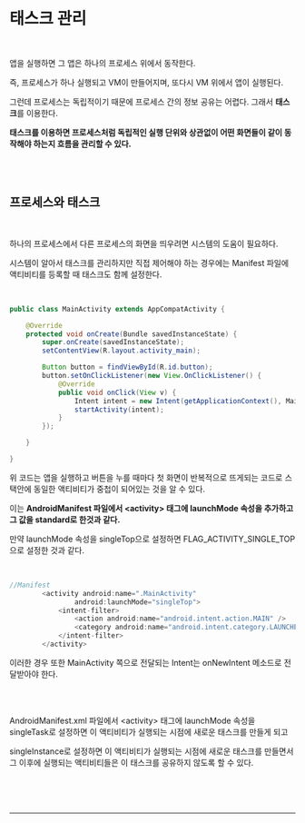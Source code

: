 # 태스크 관리

<br>

앱을 실행하면 그 앱은 하나의 프로세스 위에서 동작한다.

즉, 프로세스가 하나 실행되고 VM이 만들어지며, 또다시 VM 위에서 앱이 실행된다.

그런데 프로세스는 독립적이기 때문에 프로세스 간의 정보 공유는 어렵다. 그래서 **태스크**를 이용한다.

**태스크를 이용하면 프로세스처럼 독립적인 실행 단위와 상관없이 어떤 화면들이 같이 동작해야 하는지 흐름을 관리할 수 있다.**

<br>

<br>

## 프로세스와 태스크

<br>

하나의 프로세스에서 다른 프로세스의 화면을 띄우려면 시스템의 도움이 필요하다.

시스템이 알아서 태스크를 관리하지만 직접 제어해야 하는 경우에는 Manifest 파일에 액티비티를 등록할 때 태스크도 함께 설정한다.

<br>

```java
public class MainActivity extends AppCompatActivity {

    @Override
    protected void onCreate(Bundle savedInstanceState) {
        super.onCreate(savedInstanceState);
        setContentView(R.layout.activity_main);

        Button button = findViewById(R.id.button);
        button.setOnClickListener(new View.OnClickListener() {
            @Override
            public void onClick(View v) {
                Intent intent = new Intent(getApplicationContext(), MainActivity.class);
                startActivity(intent);
            }
        });

    }

}
```

위 코드는 앱을 실행하고 버튼을 누를 때마다 첫 화면이 반복적으로 뜨게되는 코드로 스택안에 동일한 액티비티가 중첩이 되어있는 것을 알 수 있다.

이는 **AndroidManifest 파일에서 \<activity> 태그에 launchMode 속성을 추가하고 그 값을 standard로 한것과 같다.**

만약 launchMode 속성을 singleTop으로 설정하면 FLAG_ACTIVITY_SINGLE_TOP으로 설정한 것과 같다.

<br>

```java
//Manifest
        <activity android:name=".MainActivity"
                android:launchMode="singleTop">
            <intent-filter>
                <action android:name="android.intent.action.MAIN" />
                <category android:name="android.intent.category.LAUNCHER" />
            </intent-filter>
        </activity>
```

이러한 경우 또한 MainActivity 쪽으로 전달되는 Intent는 onNewIntent 메소드로 전달받아야 한다.

<br>

<br>

AndroidManifest.xml 파일에서 \<activity> 태그에 launchMode 속성을 singleTask로 설정하면 이 액티비티가 실행되는 시점에 새로운 태스크를 만들게 되고

singleInstance로 설정하면 이 액티비티가 실행되는 시점에 새로운 태스크를 만들면서 그 이후에 실행되는 액티비티들은 이 태스크를 공유하지 않도록 할 수 있다.

<br>

<br>

<br>

---
